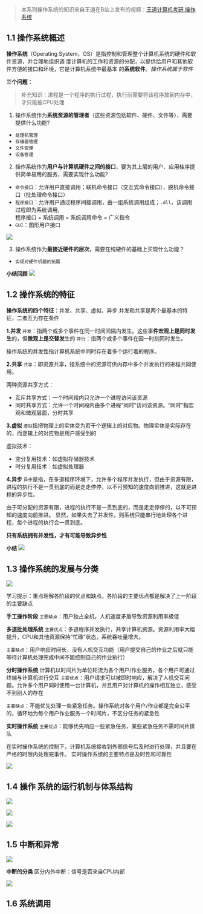 > 本系列操作系统的知识来自王道在B站上发布的视频：[王道计算机考研 操作系统](https://www.bilibili.com/video/BV1YE411D7nH/?p=2&share_source=copy_web&vd_source=5b0923b5973d18ee775eba8b055a9ef9)

## 1.1 操作系统概述
**操作系统**（Operating System，OS）是指控制和管理整个计算机系统的硬件和软件资源，并合理地组织调
度计算机的工作和资源的分配，以提供给用户和其他软件方便的接口和环境，它是计算机系统中最基本
的**系统软件**。*操作系统属于软件*

**三个问题：**
> 补充知识：进程是一个程序的执行过程，执行前需要将该程序放到内存中，才只能被CPU处理

1. 操作系统作为**系统资源的管理者**（这些资源包括软件、硬件、文件等），需要提供什么功能?
- `处理机管理`
- `存储器管理`
- `文件管理`
- `设备管理`

2. 操作系统作为**用户与计算机硬件之间的接口**，要为其上层的用户、应用桂序提供简单易用的服务，需要实现什么功能?
- `命令接口`：允许用户直接调用；联机命令接口（交互式命令接口），脱机命令接口（批处理命令接口）
- `程序接口`：允许用户通过程序间接调用，由一组系统调用组成；`.dll`，该调用过程即为系统调用,       
           程序接口 = 系统调用 = 系统调用命令 = 广义指令
- `GUI`：图形用户接口
 
![](https://ypic.oss-cn-hangzhou.aliyuncs.com/202301131052541.png)

3. 操作系统作为**最接近硬件的层次**，需要在纯硬件的基础上买现什么功能？
- `实现对硬件机器的拓展`

**小结回顾**
![](https://ypic.oss-cn-hangzhou.aliyuncs.com/202301131055532.png)

## 1.2 操作系统的特征
**操作系统的四个特征**：并发、共享、虚拟、异步
并发和共享是两个最基本的特征，二者互为存在条件

**1.并发**
`并发`：指两个或多个事件在同一时间间隔内发生。这些事**件宏观上是同时发生**的，但**微观上是交替发**生的
`并行`：指两个或多个事件在园一时刻同时发生。

操作系统的并发性指计算机系统中同时存在着多个运行着的程序。

**2.共享**
`共享`：即资源共享，指系统中的资源可供内存中多个并发执行的进程共同使用。

两种资源共享方式：
- 互斥共享方式：一个时间段内只允许一个进程访问该资源
- 同时共享方式：允许一个时间段内由多个进程“同时”访问该资源。“同时”指宏观和微观层面，分时共享

**3.虚拟**
`虚拟`指把物理上的实体变为若干个逻辑上的对应物。物理实体是实际存在的，而逻辑上的对应物是用户感受到的

虚拟技术：
- 空分复用技术：如虚拟存储器技术
- 时分复用技术：如虚拟处理器

**4.异步**
`异步`是指，在多道程序环境下，允许多个程序并发执行，但由于资源有限，进程的执行不是一贯到底的而是走走停停，以不可预知的速度向前推进，这就是进程的异步性。

由于可分配的资源有限，进程的执行不是一贯到底的，而是走走停停的，以不可预知的速度向前推进。
显然，如果失去了并发性，则系统只能串行地处理各个进程，每个进程的执行会一贯到底。

**只有系统拥有并发性，才有可能导致异步性**

**小结**
![](https://ypic.oss-cn-hangzhou.aliyuncs.com/202301131115707.png)

## 1.3 操作系统的发展与分类
![](https://ypic.oss-cn-hangzhou.aliyuncs.com/202301131122286.png)

学习提示：重点理解各阶段的优点和缺点。各阶段的主要优点都是解决了上一阶段的主要缺点

**手工操作阶段**
`主要缺点`：用户独占全机，人机速度矛盾导致资源利用率极低

**多道批处理系统**
`主要优点`：多道程序并发执行，共享计算机资源。资源利用率大幅提升，CPU和其他资源保持“忙碌”状态，系统吞吐量增大。

`主要缺点`：用户响应时间长，没有人机交互功能（用户提交自己的作业之后就只能等待计算机处理完成中间不能控制自己的作业执行）

**分时操作系统**
计算机以时间片为单位轮流为各个用户/作业服务，各个用户可通过终端与计算机进行交互
`主要优点`：用户请求可以被即时响应，解决了人机交互问题。允许多个用户同时使用一台计算机，并且用户对计算机的操作相互独立，感受不到别人的存在

`主要缺点`：不能优先处理一些紧急任务。操作系统对各个用户/作业都是完全公平的，循环地为每个用户作业服务一个时间片，不区分任务的紧急性

**实时操作系统**
`主要优点`：能够优先响应一些紧急任务，某些紧急任务不需时间片排队

在实时操作系统的控制下，计算机系统接收到外部信号后及时进行处理，并且要在严格的时限内处理完事件。
实时操作系统的主要特点是及时性和可靠性

![](https://ypic.oss-cn-hangzhou.aliyuncs.com/202301131139200.png)

## 1.4 操作  系统的运行机制与体系结构
![](https://ypic.oss-cn-hangzhou.aliyuncs.com/202301131140885.png)

![](https://ypic.oss-cn-hangzhou.aliyuncs.com/202301131207192.png)

![](https://ypic.oss-cn-hangzhou.aliyuncs.com/202301131211121.png)

## 1.5 中断和异常
![](https://ypic.oss-cn-hangzhou.aliyuncs.com/202301131215082.png)


**中断的分类**
区分内外中断：信号是否来自CPU内部

![](https://ypic.oss-cn-hangzhou.aliyuncs.com/202301131414083.png)



## 1.6 系统调用




